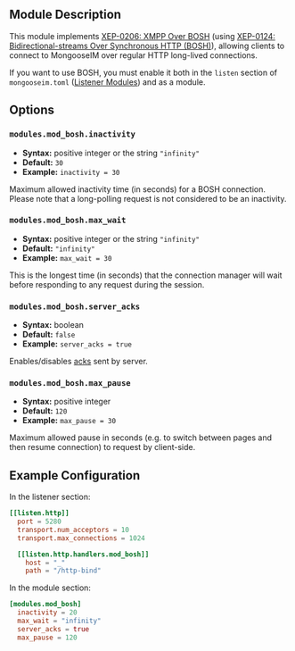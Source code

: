 ## Module Description
This module implements [XEP-0206: XMPP Over BOSH](http://xmpp.org/extensions/xep-0206.html) (using [XEP-0124: Bidirectional-streams Over Synchronous HTTP (BOSH)](http://xmpp.org/extensions/xep-0124.html)),
 allowing clients to connect to MongooseIM over regular HTTP long-lived connections.

If you want to use BOSH, you must enable it both in the `listen` section of 
`mongooseim.toml` ([Listener Modules](../configuration/listen.md))
 and as a module.

## Options

### `modules.mod_bosh.inactivity`
 * **Syntax:** positive integer or the string `"infinity"`
 * **Default:** `30`
 * **Example:** `inactivity = 30`
 
Maximum allowed inactivity time (in seconds) for a BOSH connection.
Please note that a long-polling request is not considered to be an inactivity.

### `modules.mod_bosh.max_wait`
 * **Syntax:** positive integer or the string `"infinity"`
 * **Default:** `"infinity"`
 * **Example:** `max_wait = 30`

 This is the longest time (in seconds) that the connection manager will wait before responding to any request during the session.

### `modules.mod_bosh.server_acks`
 * **Syntax:** boolean
 * **Default:** `false`
 * **Example:** `server_acks = true`
 
Enables/disables [acks](http://xmpp.org/extensions/xep-0124.html#ack-request) sent by server.

### `modules.mod_bosh.max_pause`
 * **Syntax:** positive integer
 * **Default:** `120`
 * **Example:** `max_pause = 30`

Maximum allowed pause in seconds (e.g. to switch between pages and then resume connection) to request by client-side.

## Example Configuration

In the listener section:
```toml
[[listen.http]]
  port = 5280
  transport.num_acceptors = 10
  transport.max_connections = 1024

  [[listen.http.handlers.mod_bosh]]
    host = "_"
    path = "/http-bind"
```

In the module section:

```toml
[modules.mod_bosh]
  inactivity = 20
  max_wait = "infinity"
  server_acks = true
  max_pause = 120
```
